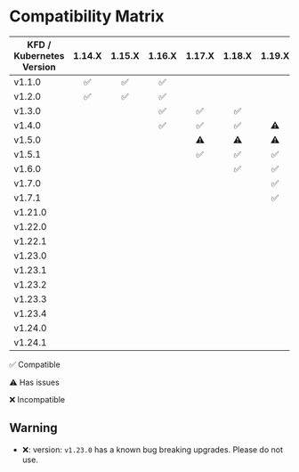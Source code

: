 # Compatibility Matrix

| KFD / Kubernetes Version |       1.14.X       |       1.15.X       |       1.16.X       |       1.17.X       |       1.18.X       |       1.19.X       |       1.20.X       |       1.21.X       |       1.22.X       |       1.23.X       |       1.24.X       |
| ------------------------ | :----------------: | :----------------: | :----------------: | :----------------: | :----------------: | :----------------: | :----------------: | :----------------: | :----------------: | :----------------: | :----------------: |
| v1.1.0                   | :white_check_mark: | :white_check_mark: | :white_check_mark: |                    |                    |                    |                    |                    |                    |                    |                    |
| v1.2.0                   | :white_check_mark: | :white_check_mark: | :white_check_mark: |                    |                    |                    |                    |                    |                    |                    |                    |
| v1.3.0                   |                    |                    | :white_check_mark: | :white_check_mark: | :white_check_mark: |                    |                    |                    |                    |                    |                    |
| v1.4.0                   |                    |                    | :white_check_mark: | :white_check_mark: | :white_check_mark: |     :warning:      |                    |                    |                    |                    |                    |
| v1.5.0                   |                    |                    |                    |     :warning:      |     :warning:      |     :warning:      |     :warning:      |                    |                    |                    |                    |
| v1.5.1                   |                    |                    |                    | :white_check_mark: | :white_check_mark: | :white_check_mark: |     :warning:      |                    |                    |                    |                    |
| v1.6.0                   |                    |                    |                    |                    | :white_check_mark: | :white_check_mark: | :white_check_mark: |     :warning:      |                    |                    |                    |
| v1.7.0                   |                    |                    |                    |                    |                    | :white_check_mark: | :white_check_mark: | :white_check_mark: |                    |                    |                    |
| v1.7.1                   |                    |                    |                    |                    |                    | :white_check_mark: | :white_check_mark: | :white_check_mark: |                    |                    |                    |
| v1.21.0                  |                    |                    |                    |                    |                    |                    |                    | :white_check_mark: |                    |                    |                    |
| v1.22.0                  |                    |                    |                    |                    |                    |                    |                    | :white_check_mark: | :white_check_mark: |                    |                    |
| v1.22.1                  |                    |                    |                    |                    |                    |                    |                    |                    | :white_check_mark: | :white_check_mark: |                    |
| v1.23.0                  |                    |                    |                    |                    |                    |                    |        :x:         |        :x:         |        :x:         |     :warning:      |                    |
| v1.23.1                  |                    |                    |                    |                    |                    |                    | :white_check_mark: | :white_check_mark: | :white_check_mark: |     :warning:      |                    |
| v1.23.2                  |                    |                    |                    |                    |                    |                    |                    |                    |                    | :white_check_mark: |                    |
| v1.23.3                  |                    |                    |                    |                    |                    |                    |                    |                    |                    | :white_check_mark: |                    |
| v1.23.4                  |                    |                    |                    |                    |                    |                    |                    |                    |                    | :white_check_mark: |                    |
| v1.24.0                  |                    |                    |                    |                    |                    |                    |                    |                    |                    |                    | :white_check_mark: |
| v1.24.1                  |                    |                    |                    |                    |                    |                    |                    |                    |                    |                    | :white_check_mark: |

:white_check_mark: Compatible

:warning: Has issues

:x: Incompatible

## Warning

- :x:: version: `v1.23.0` has a known bug breaking upgrades. Please do not use.
